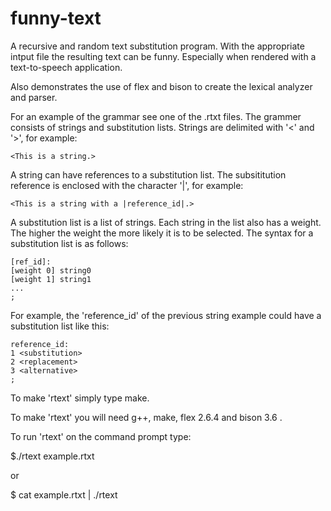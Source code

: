 # funny-text

A recursive and random text substitution program. With the appropriate intput file the resulting text can be funny. Especially when rendered with a text-to-speech application.

Also demonstrates the use of flex and bison to create the lexical analyzer and parser.

For an example of the grammar see one of the .rtxt files. The grammer consists of strings and substitution lists. Strings are delimited with '<' and '>', for example:

    <This is a string.>

A string can have references to a substitution list. The subsititution reference is enclosed with the character '|', for example:

    <This is a string with a |reference_id|.>

A substitution list is a list of strings. Each string in the list also has a weight. The higher the weight the more likely it is to be selected. The syntax for a substitution list is as follows:

    [ref_id]:
    [weight 0] string0
    [weight 1] string1
    ...
    ;

For example, the 'reference_id' of the previous string example could have a substitution list like this:

    reference_id:
    1 <substitution>
    2 <replacement>
    3 <alternative>
    ;

To make 'rtext' simply type make.

To make 'rtext' you will need g++, make, flex 2.6.4 and bison 3.6 .

To run 'rtext' on the command prompt type:

$./rtext example.rtxt

or

$ cat example.rtxt | ./rtext
